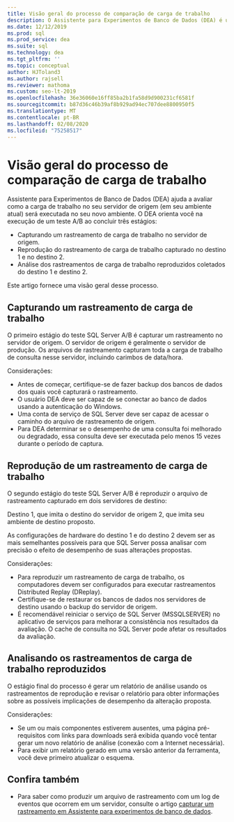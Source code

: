 ```yaml
---
title: Visão geral do processo de comparação de carga de trabalho
description: O Assistente para Experimentos de Banco de Dados (DEA) é uma solução de teste A/B para alterações em ambientes SQL Server, como atualizações ou novos índices.
ms.date: 12/12/2019
ms.prod: sql
ms.prod_service: dea
ms.suite: sql
ms.technology: dea
ms.tgt_pltfrm: ''
ms.topic: conceptual
author: HJToland3
ms.author: rajsell
ms.reviewer: mathoma
ms.custom: seo-lt-2019
ms.openlocfilehash: 36e36060e16ff85ba2b1fa58d9d900231cf6581f
ms.sourcegitcommit: b87d36c46b39af8b929ad94ec707dee8800950f5
ms.translationtype: MT
ms.contentlocale: pt-BR
ms.lasthandoff: 02/08/2020
ms.locfileid: "75258517"
---
```

# <a name="overview-of-the-workload-comparison-process"></a>Visão geral do processo de comparação de carga de trabalho

Assistente para Experimentos de Banco de Dados (DEA) ajuda a avaliar como a carga de trabalho no seu servidor de origem (em seu ambiente atual) será executada no seu novo ambiente. O DEA orienta você na execução de um teste A/B ao concluir três estágios:

- Capturando um rastreamento de carga de trabalho no servidor de origem.
- Reprodução do rastreamento de carga de trabalho capturado no destino 1 e no destino 2.
- Análise dos rastreamentos de carga de trabalho reproduzidos coletados do destino 1 e destino 2.

Este artigo fornece uma visão geral desse processo.

## <a name="capturing-a-workload-trace"></a>Capturando um rastreamento de carga de trabalho

O primeiro estágio do teste SQL Server A/B é capturar um rastreamento no servidor de origem. O servidor de origem é geralmente o servidor de produção. Os arquivos de rastreamento capturam toda a carga de trabalho de consulta nesse servidor, incluindo carimbos de data/hora.

Considerações:

- Antes de começar, certifique-se de fazer backup dos bancos de dados dos quais você capturará o rastreamento.
- O usuário DEA deve ser capaz de se conectar ao banco de dados usando a autenticação do Windows.
- Uma conta de serviço de SQL Server deve ser capaz de acessar o caminho do arquivo de rastreamento de origem.
- Para DEA determinar se o desempenho de uma consulta foi melhorado ou degradado, essa consulta deve ser executada pelo menos 15 vezes durante o período de captura.

## <a name="replaying-a-workload-trace"></a>Reprodução de um rastreamento de carga de trabalho

O segundo estágio do teste SQL Server A/B é reproduzir o arquivo de rastreamento capturado em dois servidores de destino:

Destino 1, que imita o destino do servidor de origem 2, que imita seu ambiente de destino proposto.

As configurações de hardware do destino 1 e do destino 2 devem ser as mais semelhantes possíveis para que SQL Server possa analisar com precisão o efeito de desempenho de suas alterações propostas.

Considerações:

- Para reproduzir um rastreamento de carga de trabalho, os computadores devem ser configurados para executar rastreamentos Distributed Replay (DReplay).
- Certifique-se de restaurar os bancos de dados nos servidores de destino usando o backup do servidor de origem.
- É recomendável reiniciar o serviço de SQL Server (MSSQLSERVER) no aplicativo de serviços para melhorar a consistência nos resultados da avaliação. O cache de consulta no SQL Server pode afetar os resultados da avaliação.

## <a name="analyzing-the-replayed-workload-traces"></a>Analisando os rastreamentos de carga de trabalho reproduzidos

O estágio final do processo é gerar um relatório de análise usando os rastreamentos de reprodução e revisar o relatório para obter informações sobre as possíveis implicações de desempenho da alteração proposta.

Considerações:

- Se um ou mais componentes estiverem ausentes, uma página pré-requisitos com links para downloads será exibida quando você tentar gerar um novo relatório de análise (conexão com a Internet necessária).
- Para exibir um relatório gerado em uma versão anterior da ferramenta, você deve primeiro atualizar o esquema.

## <a name="see-also"></a>Confira também

- Para saber como produzir um arquivo de rastreamento com um log de eventos que ocorrem em um servidor, consulte o artigo [capturar um rastreamento em Assistente para experimentos de banco de dados](database-experimentation-assistant-capture-trace.md).